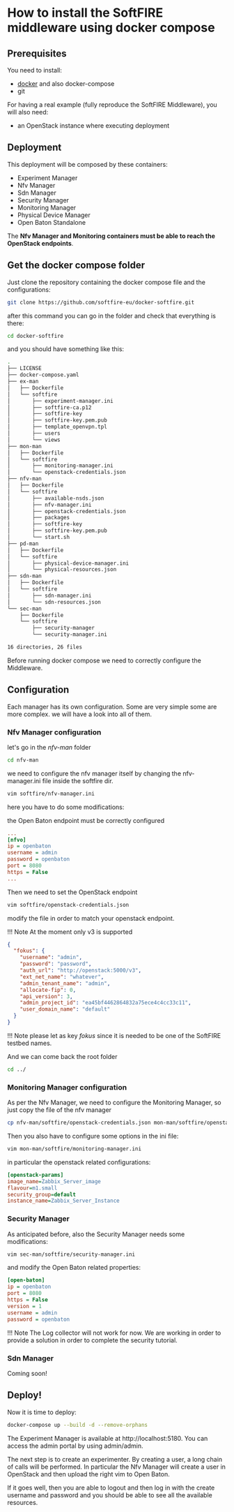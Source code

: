 # How to install the SoftFIRE middleware using docker compose

## Prerequisites

You need to install:

* [docker](https://docs.docker.com/engine/installation/#cloud) and also docker-compose
* git

For having a real example (fully reproduce the SoftFIRE Middleware), you will also need:

* an OpenStack instance where executing deployment

## Deployment

This deployment will be composed by these containers:

* Experiment Manager
* Nfv Manager
* Sdn Manager
* Security Manager
* Monitoring Manager
* Physical Device Manager
* Open Baton Standalone

The **Nfv Manager and Monitoring containers must be able to reach the OpenStack endpoints**.

## Get the docker compose folder

Just clone the repository containing the docker compose file and the configurations:

```sh
git clone https://github.com/softfire-eu/docker-softfire.git
```

after this command you can go in the folder and check that everything is there:

```sh
cd docker-softfire
```
and you should have something like this:

```sh
.
├── LICENSE
├── docker-compose.yaml
├── ex-man
│   ├── Dockerfile
│   └── softfire
│       ├── experiment-manager.ini
│       ├── softfire-ca.p12
│       ├── softfire-key
│       ├── softfire-key.pem.pub
│       ├── template_openvpn.tpl
│       ├── users
│       └── views
├── mon-man
│   ├── Dockerfile
│   └── softfire
│       ├── monitoring-manager.ini
│       └── openstack-credentials.json
├── nfv-man
│   ├── Dockerfile
│   └── softfire
│       ├── available-nsds.json
│       ├── nfv-manager.ini
│       ├── openstack-credentials.json
│       ├── packages
│       ├── softfire-key
│       ├── softfire-key.pem.pub
│       └── start.sh
├── pd-man
│   ├── Dockerfile
│   └── softfire
│       ├── physical-device-manager.ini
│       └── physical-resources.json
├── sdn-man
│   ├── Dockerfile
│   └── softfire
│       ├── sdn-manager.ini
│       └── sdn-resources.json
└── sec-man
    ├── Dockerfile
    └── softfire
        ├── security-manager
        └── security-manager.ini

16 directories, 26 files
```

Before running docker compose we need to correctly configure the Middleware.

## Configuration

Each manager has its own configuration. Some are very simple some are more complex. we will have a look into all of them.

### Nfv Manager configuration

let's go in the _nfv-man_ folder

```sh
cd nfv-man
```

we need to configure the nfv manager itself by changing the nfv-manager.ini file inside the softfire dir.
```sh
vim softfire/nfv-manager.ini
```

here you have to do some modifications:

the Open Baton endpoint must be correctly configured

```ini
...
[nfvo]
ip = openbaton
username = admin
password = openbaton
port = 8080
https = False
...
```

Then we need to set the OpenStack endpoint

```sh
vim softfire/openstack-credentials.json
```
modify the file in order to match your openstack endpoint.

!!! Note
    At the moment only v3 is supported

```json
{
  "fokus": {
    "username": "admin",
    "password": "password",
    "auth_url": "http://openstack:5000/v3",
    "ext_net_name": "whatever",
    "admin_tenant_name": "admin",
    "allocate-fip": 0,
    "api_version": 3,
    "admin_project_id": "ea45bf4462864832a75ece4c4cc33c11",
    "user_domain_name": "default"
  }
}
```

!!! Note
    please let as key _fokus_ since it is needed to be one of the SoftFIRE testbed names.

And we can come back the root folder

```sh
cd ../
```

### Monitoring Manager configuration

As per the Nfv Manager, we need to configure the Monitoring Manager, so just copy the file of the nfv manager

```sh
cp nfv-man/softfire/openstack-credentials.json mon-man/softfire/openstack-credentials.json
```

Then you also have to configure some options in the ini file:

```sh
vim mon-man/softfire/monitoring-manager.ini
```

in particular the openstack related configurations:

```ini
[openstack-params]
image_name=Zabbix_Server_image
flavour=m1.small
security_group=default
instance_name=Zabbix_Server_Instance
```

### Security Manager

As anticipated before, also the Security Manager needs some modifications:

```sh
vim sec-man/softfire/security-manager.ini
```

and modify the Open Baton related properties:
```ini
[open-baton]
ip = openbaton
port = 8080
https = False
version = 1
username = admin
password = openbaton
```

!!! Note
    The Log collector will not work for now. We are working in order to provide a solution in order to complete the security tutorial.

### Sdn Manager

Coming soon!

## Deploy!

Now it is time to deploy:

```sh
docker-compose up --build -d --remove-orphans
```

The Experiment Manager is available at http://localhost:5180. You can access the admin portal by using admin/admin.

The next step is to create an experimenter. By creating a user, a long chain of calls will be performed. In particular the Nfv Manager will create a user in OpenStack and then upload the right vim to Open Baton.

If it goes well, then you are able to logout and then log in with the create username and password and you should be able to see all the available resources.
